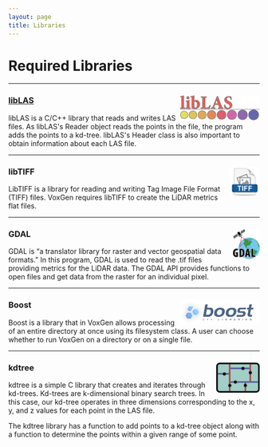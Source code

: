 ```yaml
---
layout: page
title: Libraries
---
```

# Required Libraries

<hr>

### [libLAS](http://www.liblas.org/) <img align="right" src="img/liblaslogo.png" alt="libLAS logo" height="50em">

libLAS is a C/C++ library that reads and writes LAS files. As libLAS's Reader object reads the points in the file, the program adds the points to a kd-tree. libLAS's Header class is also important to obtain information about each LAS file.

<hr>

### libTIFF <img align="right" src="img/libtiff.png" alt="libTIFF logo" height="60em">

LibTIFF is a library for reading and writing Tag Image File Format (TIFF) files. VoxGen requires libTIFF to create the LiDAR metrics flat files.

<hr>

### GDAL <img align="right" src="img/gdal.png" alt="GDAL logo" height="60em">

GDAL is “a translator library for raster and vector geospatial data formats.” In this program, GDAL is used to read the .tif files providing metrics for the LiDAR data. The GDAL API provides functions to open files and get data from the raster for an individual pixel.

<hr>

### Boost <img align="right" src="img/boost.png" alt="Boost logo" height="50em">

Boost is a library that in VoxGen allows processing of an entire directory at once using its filesystem class. A user can choose whether to run VoxGen on a directory or on a single file.

<hr>

### kdtree <img align="right" src="img/kdtree.png" alt="libLAS logo" height="60em">

kdtree is a simple C library that creates and iterates through kd-trees. Kd-trees are k-dimensional binary search trees. In this case, our kd-tree operates in three dimensions corresponding to the x, y, and z values for each point in the LAS file.

The kdtree library has a function to add points to a kd-tree object along with a function to determine the points within a given range of some point.
